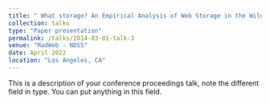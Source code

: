 ```yaml
---
title: " What storage? An Empirical Analysis of Web Storage in the Wild"
collection: talks
type: "Paper presentation"
permalink: /talks/2014-03-01-talk-3
venue: "MadWeb - NDSS"
date: April 2022
location: "Los Angeles, CA"
---
```


This is a description of your conference proceedings talk, note the different field in type. You can put anything in this field.
